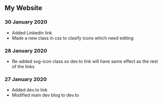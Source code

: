 ## My Website

### 30 January 2020
- Added Linkedin link
- Made a new class in css to clasify icons which need editing

### 28 January 2020
- Re-added svg-icon class so dev.to link will have same effect as the rest of the links

### 27 January 2020
- Added dev.to link
- Modified main dev blog to dev.to

